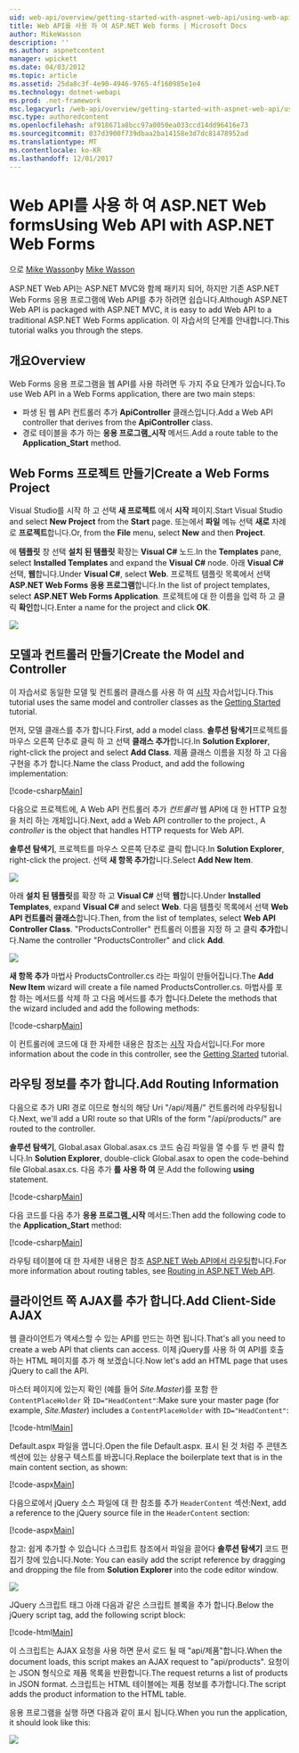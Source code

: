 ```yaml
---
uid: web-api/overview/getting-started-with-aspnet-web-api/using-web-api-with-aspnet-web-forms
title: Web API를 사용 하 여 ASP.NET Web forms | Microsoft Docs
author: MikeWasson
description: ''
ms.author: aspnetcontent
manager: wpickett
ms.date: 04/03/2012
ms.topic: article
ms.assetid: 25da8c3f-4e90-4946-9765-4f160985e1e4
ms.technology: dotnet-webapi
ms.prod: .net-framework
msc.legacyurl: /web-api/overview/getting-started-with-aspnet-web-api/using-web-api-with-aspnet-web-forms
msc.type: authoredcontent
ms.openlocfilehash: af918671a8bcc97a0050ea033ccd14dd96416e73
ms.sourcegitcommit: 037d3900f739dbaa2ba14158e3d7dc81478952ad
ms.translationtype: MT
ms.contentlocale: ko-KR
ms.lasthandoff: 12/01/2017
---
```

<a name="using-web-api-with-aspnet-web-forms"></a><span data-ttu-id="ba605-102">Web API를 사용 하 여 ASP.NET Web forms</span><span class="sxs-lookup"><span data-stu-id="ba605-102">Using Web API with ASP.NET Web Forms</span></span>
====================
<span data-ttu-id="ba605-103">으로 [Mike Wasson](https://github.com/MikeWasson)</span><span class="sxs-lookup"><span data-stu-id="ba605-103">by [Mike Wasson](https://github.com/MikeWasson)</span></span>

<span data-ttu-id="ba605-104">ASP.NET Web API는 ASP.NET MVC와 함께 패키지 되어, 하지만 기존 ASP.NET Web Forms 응용 프로그램에 Web API를 추가 하려면 쉽습니다.</span><span class="sxs-lookup"><span data-stu-id="ba605-104">Although ASP.NET Web API is packaged with ASP.NET MVC, it is easy to add Web API to a traditional ASP.NET Web Forms application.</span></span> <span data-ttu-id="ba605-105">이 자습서의 단계를 안내합니다.</span><span class="sxs-lookup"><span data-stu-id="ba605-105">This tutorial walks you through the steps.</span></span>

## <a name="overview"></a><span data-ttu-id="ba605-106">개요</span><span class="sxs-lookup"><span data-stu-id="ba605-106">Overview</span></span>

<span data-ttu-id="ba605-107">Web Forms 응용 프로그램을 웹 API를 사용 하려면 두 가지 주요 단계가 있습니다.</span><span class="sxs-lookup"><span data-stu-id="ba605-107">To use Web API in a Web Forms application, there are two main steps:</span></span>

- <span data-ttu-id="ba605-108">파생 된 웹 API 컨트롤러 추가 **ApiController** 클래스입니다.</span><span class="sxs-lookup"><span data-stu-id="ba605-108">Add a Web API controller that derives from the **ApiController** class.</span></span>
- <span data-ttu-id="ba605-109">경로 테이블을 추가 하는 **응용 프로그램\_시작** 메서드.</span><span class="sxs-lookup"><span data-stu-id="ba605-109">Add a route table to the **Application\_Start** method.</span></span>

## <a name="create-a-web-forms-project"></a><span data-ttu-id="ba605-110">Web Forms 프로젝트 만들기</span><span class="sxs-lookup"><span data-stu-id="ba605-110">Create a Web Forms Project</span></span>

<span data-ttu-id="ba605-111">Visual Studio를 시작 하 고 선택 **새 프로젝트** 에서 **시작** 페이지.</span><span class="sxs-lookup"><span data-stu-id="ba605-111">Start Visual Studio and select **New Project** from the **Start** page.</span></span> <span data-ttu-id="ba605-112">또는에서 **파일** 메뉴 선택 **새로** 차례로 **프로젝트**합니다.</span><span class="sxs-lookup"><span data-stu-id="ba605-112">Or, from the **File** menu, select **New** and then **Project**.</span></span>

<span data-ttu-id="ba605-113">에 **템플릿** 창 선택 **설치 된 템플릿** 확장는 **Visual C#** 노드.</span><span class="sxs-lookup"><span data-stu-id="ba605-113">In the **Templates** pane, select **Installed Templates** and expand the **Visual C#** node.</span></span> <span data-ttu-id="ba605-114">아래 **Visual C#** 선택, **웹**합니다.</span><span class="sxs-lookup"><span data-stu-id="ba605-114">Under **Visual C#**, select **Web**.</span></span> <span data-ttu-id="ba605-115">프로젝트 템플릿 목록에서 선택 **ASP.NET Web Forms 응용 프로그램**합니다.</span><span class="sxs-lookup"><span data-stu-id="ba605-115">In the list of project templates, select **ASP.NET Web Forms Application**.</span></span> <span data-ttu-id="ba605-116">프로젝트에 대 한 이름을 입력 하 고 클릭 **확인**합니다.</span><span class="sxs-lookup"><span data-stu-id="ba605-116">Enter a name for the project and click **OK**.</span></span>

![](using-web-api-with-aspnet-web-forms/_static/image1.png)

## <a name="create-the-model-and-controller"></a><span data-ttu-id="ba605-117">모델과 컨트롤러 만들기</span><span class="sxs-lookup"><span data-stu-id="ba605-117">Create the Model and Controller</span></span>

<span data-ttu-id="ba605-118">이 자습서로 동일한 모델 및 컨트롤러 클래스를 사용 하 여 [시작](tutorial-your-first-web-api.md) 자습서입니다.</span><span class="sxs-lookup"><span data-stu-id="ba605-118">This tutorial uses the same model and controller classes as the [Getting Started](tutorial-your-first-web-api.md) tutorial.</span></span>

<span data-ttu-id="ba605-119">먼저, 모델 클래스를 추가 합니다.</span><span class="sxs-lookup"><span data-stu-id="ba605-119">First, add a model class.</span></span> <span data-ttu-id="ba605-120">**솔루션 탐색기**프로젝트를 마우스 오른쪽 단추로 클릭 하 고 선택 **클래스 추가**합니다.</span><span class="sxs-lookup"><span data-stu-id="ba605-120">In **Solution Explorer**, right-click the project and select **Add Class**.</span></span> <span data-ttu-id="ba605-121">제품 클래스 이름을 지정 하 고 다음 구현을 추가 합니다.</span><span class="sxs-lookup"><span data-stu-id="ba605-121">Name the class Product, and add the following implementation:</span></span>

[!code-csharp[Main](using-web-api-with-aspnet-web-forms/samples/sample1.cs)]

<span data-ttu-id="ba605-122">다음으로 프로젝트에, A Web API 컨트롤러 추가 *컨트롤러* 웹 API에 대 한 HTTP 요청을 처리 하는 개체입니다.</span><span class="sxs-lookup"><span data-stu-id="ba605-122">Next, add a Web API controller to the project., A *controller* is the object that handles HTTP requests for Web API.</span></span>

<span data-ttu-id="ba605-123">**솔루션 탐색기**, 프로젝트를 마우스 오른쪽 단추로 클릭 합니다.</span><span class="sxs-lookup"><span data-stu-id="ba605-123">In **Solution Explorer**, right-click the project.</span></span> <span data-ttu-id="ba605-124">선택 **새 항목 추가**합니다.</span><span class="sxs-lookup"><span data-stu-id="ba605-124">Select **Add New Item**.</span></span>

![](using-web-api-with-aspnet-web-forms/_static/image2.png)

<span data-ttu-id="ba605-125">아래 **설치 된 템플릿**를 확장 하 고 **Visual C#** 선택 **웹**합니다.</span><span class="sxs-lookup"><span data-stu-id="ba605-125">Under **Installed Templates**, expand **Visual C#** and select **Web**.</span></span> <span data-ttu-id="ba605-126">다음 템플릿 목록에서 선택 **Web API 컨트롤러 클래스**합니다.</span><span class="sxs-lookup"><span data-stu-id="ba605-126">Then, from the list of templates, select **Web API Controller Class**.</span></span> <span data-ttu-id="ba605-127">"ProductsController" 컨트롤러 이름을 지정 하 고 클릭 **추가**합니다.</span><span class="sxs-lookup"><span data-stu-id="ba605-127">Name the controller "ProductsController" and click **Add**.</span></span>

![](using-web-api-with-aspnet-web-forms/_static/image3.png)

<span data-ttu-id="ba605-128">**새 항목 추가** 마법사 ProductsController.cs 라는 파일이 만들어집니다.</span><span class="sxs-lookup"><span data-stu-id="ba605-128">The **Add New Item** wizard will create a file named ProductsController.cs.</span></span> <span data-ttu-id="ba605-129">마법사를 포함 하는 메서드를 삭제 하 고 다음 메서드를 추가 합니다.</span><span class="sxs-lookup"><span data-stu-id="ba605-129">Delete the methods that the wizard included and add the following methods:</span></span>

[!code-csharp[Main](using-web-api-with-aspnet-web-forms/samples/sample2.cs)]

<span data-ttu-id="ba605-130">이 컨트롤러에 코드에 대 한 자세한 내용은 참조는 [시작](tutorial-your-first-web-api.md) 자습서입니다.</span><span class="sxs-lookup"><span data-stu-id="ba605-130">For more information about the code in this controller, see the [Getting Started](tutorial-your-first-web-api.md) tutorial.</span></span>

## <a name="add-routing-information"></a><span data-ttu-id="ba605-131">라우팅 정보를 추가 합니다.</span><span class="sxs-lookup"><span data-stu-id="ba605-131">Add Routing Information</span></span>

<span data-ttu-id="ba605-132">다음으로 추가 URI 경로 이므로 형식의 해당 Uri &quot;/api/제품/&quot; 컨트롤러에 라우팅됩니다.</span><span class="sxs-lookup"><span data-stu-id="ba605-132">Next, we'll add a URI route so that URIs of the form &quot;/api/products/&quot; are routed to the controller.</span></span>

<span data-ttu-id="ba605-133">**솔루션 탐색기**, Global.asax Global.asax.cs 코드 숨김 파일을 열 수를 두 번 클릭 합니다.</span><span class="sxs-lookup"><span data-stu-id="ba605-133">In **Solution Explorer**, double-click Global.asax to open the code-behind file Global.asax.cs.</span></span> <span data-ttu-id="ba605-134">다음 추가 **를 사용 하 여** 문.</span><span class="sxs-lookup"><span data-stu-id="ba605-134">Add the following **using** statement.</span></span>

[!code-csharp[Main](using-web-api-with-aspnet-web-forms/samples/sample3.cs)]

<span data-ttu-id="ba605-135">다음 코드를 다음 추가 **응용 프로그램\_시작** 메서드:</span><span class="sxs-lookup"><span data-stu-id="ba605-135">Then add the following code to the **Application\_Start** method:</span></span>

[!code-csharp[Main](using-web-api-with-aspnet-web-forms/samples/sample4.cs)]

<span data-ttu-id="ba605-136">라우팅 테이블에 대 한 자세한 내용은 참조 [ASP.NET Web API에서 라우팅](../web-api-routing-and-actions/routing-in-aspnet-web-api.md)합니다.</span><span class="sxs-lookup"><span data-stu-id="ba605-136">For more information about routing tables, see [Routing in ASP.NET Web API](../web-api-routing-and-actions/routing-in-aspnet-web-api.md).</span></span>

## <a name="add-client-side-ajax"></a><span data-ttu-id="ba605-137">클라이언트 쪽 AJAX를 추가 합니다.</span><span class="sxs-lookup"><span data-stu-id="ba605-137">Add Client-Side AJAX</span></span>

<span data-ttu-id="ba605-138">웹 클라이언트가 액세스할 수 있는 API를 만드는 하면 됩니다.</span><span class="sxs-lookup"><span data-stu-id="ba605-138">That's all you need to create a web API that clients can access.</span></span> <span data-ttu-id="ba605-139">이제 jQuery를 사용 하 여 API를 호출 하는 HTML 페이지를 추가 해 보겠습니다.</span><span class="sxs-lookup"><span data-stu-id="ba605-139">Now let's add an HTML page that uses jQuery to call the API.</span></span>

<span data-ttu-id="ba605-140">마스터 페이지에 있는지 확인 (예를 들어 *Site.Master*)를 포함 한 `ContentPlaceHolder` 와 `ID="HeadContent"`:</span><span class="sxs-lookup"><span data-stu-id="ba605-140">Make sure your master page (for example, *Site.Master*) includes a `ContentPlaceHolder` with `ID="HeadContent"`:</span></span>

[!code-html[Main](using-web-api-with-aspnet-web-forms/samples/sample8.html)]

<span data-ttu-id="ba605-141">Default.aspx 파일을 엽니다.</span><span class="sxs-lookup"><span data-stu-id="ba605-141">Open the file Default.aspx.</span></span> <span data-ttu-id="ba605-142">표시 된 것 처럼 주 콘텐츠 섹션에 있는 상용구 텍스트를 바꿉니다.</span><span class="sxs-lookup"><span data-stu-id="ba605-142">Replace the boilerplate text that is in the main content section, as shown:</span></span>

[!code-aspx[Main](using-web-api-with-aspnet-web-forms/samples/sample5.aspx)]

<span data-ttu-id="ba605-143">다음으로에서 jQuery 소스 파일에 대 한 참조를 추가 `HeaderContent` 섹션:</span><span class="sxs-lookup"><span data-stu-id="ba605-143">Next, add a reference to the jQuery source file in the `HeaderContent` section:</span></span>

[!code-aspx[Main](using-web-api-with-aspnet-web-forms/samples/sample6.aspx?highlight=2)]

<span data-ttu-id="ba605-144">참고: 쉽게 추가할 수 있습니다 스크립트 참조에서 파일을 끌어다 **솔루션 탐색기** 코드 편집기 창에 있습니다.</span><span class="sxs-lookup"><span data-stu-id="ba605-144">Note: You can easily add the script reference by dragging and dropping the file from **Solution Explorer** into the code editor window.</span></span>

![](using-web-api-with-aspnet-web-forms/_static/image4.png)

<span data-ttu-id="ba605-145">JQuery 스크립트 태그 아래 다음과 같은 스크립트 블록을 추가 합니다.</span><span class="sxs-lookup"><span data-stu-id="ba605-145">Below the jQuery script tag, add the following script block:</span></span>

[!code-html[Main](using-web-api-with-aspnet-web-forms/samples/sample7.html)]

<span data-ttu-id="ba605-146">이 스크립트는 AJAX 요청을 사용 하면 문서 로드 될 때 &quot;api/제품&quot;합니다.</span><span class="sxs-lookup"><span data-stu-id="ba605-146">When the document loads, this script makes an AJAX request to &quot;api/products&quot;.</span></span> <span data-ttu-id="ba605-147">요청이는 JSON 형식으로 제품 목록을 반환합니다.</span><span class="sxs-lookup"><span data-stu-id="ba605-147">The request returns a list of products in JSON format.</span></span> <span data-ttu-id="ba605-148">스크립트는 HTML 테이블에는 제품 정보를 추가합니다.</span><span class="sxs-lookup"><span data-stu-id="ba605-148">The script adds the product information to the HTML table.</span></span>

<span data-ttu-id="ba605-149">응용 프로그램을 실행 하면 다음과 같이 표시 됩니다.</span><span class="sxs-lookup"><span data-stu-id="ba605-149">When you run the application, it should look like this:</span></span>

![](using-web-api-with-aspnet-web-forms/_static/image5.png)
